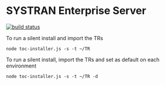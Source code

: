 # SYSTRAN Enterprise Server

[![build status](http://gitlab/ci/projects/39/status.png?ref=master)](http://gitlab/ci/projects/39?ref=master)

To run a silent install and import the TRs
```
node toc-installer.js -s -t ~/TR
```

To run a silent install, import the TRs and set as default on each environment
```
node toc-installer.js -s -t ~/TR -d
```
